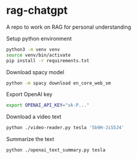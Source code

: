 # rag-chatgpt
A repo to work on RAG for personal understanding

Setup python environment
```bash
python3 -m venv venv
source venv/bin/activate
pip install -r requirements.txt
```

Download spacy model
```bash
python -m spacy download en_core_web_sm
```

Export OpenAI key
```bash
export OPENAI_API_KEY="sk-P..."
```

Download a video text
```bash
python ./video-reader.py tesla '5b9H-JiS5J4'
```

Summarize the text
```bash
python ./openai_text_summary.py tesla
```
